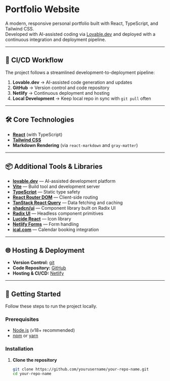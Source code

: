 # Portfolio Website

A modern, responsive personal portfolio built with React, TypeScript, and Tailwind CSS.  
Developed with AI-assisted coding via [Lovable.dev](https://lovable.dev) and deployed with a continuous integration and deployment pipeline.

---

## 🚀 CI/CD Workflow
The project follows a streamlined development-to-deployment pipeline:

1. **Lovable.dev** → AI-assisted code generation and updates
2. **GitHub** → Version control and code repository
3. **Netlify** → Continuous deployment and hosting
4. **Local Development** → Keep local repo in sync with `git pull` often

---

## 🛠 Core Technologies

- **[React](https://react.dev/)** (with TypeScript)
- **[Tailwind CSS](https://tailwindcss.com/)**
- **Markdown Rendering** (via `react-markdown` and `gray-matter`)

---

## 📦 Additional Tools & Libraries

- **[lovable.dev](https://lovable.dev)** — AI-assisted development platform
- **[Vite](https://vitejs.dev/)** — Build tool and development server
- **[TypeScript](https://www.typescriptlang.org/)** — Static type safety
- **[React Router DOM](https://reactrouter.com/)** — Client-side routing
- **[TanStack React Query](https://tanstack.com/query/latest)** — Data fetching and caching
- **[shadcn/ui](https://ui.shadcn.com/)** — Component library built on Radix UI
- **[Radix UI](https://www.radix-ui.com/)** — Headless component primitives
- **[Lucide React](https://lucide.dev/)** — Icon library
- **[Netlify Forms](https://docs.netlify.com/forms/setup/)** — Form handling
- **[ical.com](https://ical.com/)** — Calendar booking integration

---

## 🌐 Hosting & Deployment

- **Version Control:** [git](https://git-scm.com/)  
- **Code Repository:** [GitHub](https://github.com/)  
- **Hosting & CI/CD:** [Netlify](https://www.netlify.com/)

---

## 🏁 Getting Started

Follow these steps to run the project locally.

### Prerequisites
- [Node.js](https://nodejs.org/) (v18+ recommended)
- [npm](https://www.npmjs.com/) or [yarn](https://yarnpkg.com/)

### Installation

1. **Clone the repository**
   ```bash
   git clone https://github.com/yourusername/your-repo-name.git
   cd your-repo-name
